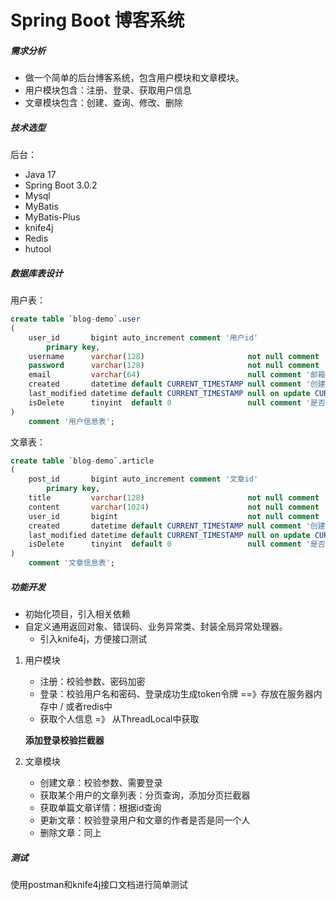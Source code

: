 # Spring Boot 博客系统

##### 需求分析

- 做一个简单的后台博客系统，包含用户模块和文章模块。
- 用户模块包含：注册、登录、获取用户信息
- 文章模块包含：创建、查询、修改、删除

##### 技术选型

后台：

- Java 17
- Spring Boot 3.0.2
- Mysql
- MyBatis
- MyBatis-Plus
- knife4j
- Redis
- hutool

##### 数据库表设计

用户表：

```sql
create table `blog-demo`.user
(
    user_id       bigint auto_increment comment '用户id'
        primary key,
    username      varchar(128)                       not null comment '用户名',
    password      varchar(128)                       not null comment '用户密码',
    email         varchar(64)                        null comment '邮箱',
    created       datetime default CURRENT_TIMESTAMP null comment '创建时间',
    last_modified datetime default CURRENT_TIMESTAMP null on update CURRENT_TIMESTAMP comment '更新时间',
    isDelete      tinyint  default 0                 null comment '是否删除'
)
    comment '用户信息表';


```



文章表：

```sql
create table `blog-demo`.article
(
    post_id       bigint auto_increment comment '文章id'
        primary key,
    title         varchar(128)                       not null comment '文章标题',
    content       varchar(1024)                      not null comment '文章内容',
    user_id       bigint                             not null comment '作者id',
    created       datetime default CURRENT_TIMESTAMP null comment '创建时间',
    last_modified datetime default CURRENT_TIMESTAMP null on update CURRENT_TIMESTAMP comment '更新时间',
    isDelete      tinyint  default 0                 null comment '是否删除'
)
    comment '文章信息表';


```

##### 功能开发

- 初始化项目，引入相关依赖
- 自定义通用返回对象、错误码、业务异常类、封装全局异常处理器。
    - 引入knife4j，方便接口测试

1. 用户模块

    - 注册：校验参数、密码加密
    - 登录：校验用户名和密码、登录成功生成token令牌 ==》存放在服务器内存中 / 或者redis中
    - 获取个人信息 =》 从ThreadLocal中获取

   **添加登录校验拦截器**

2. 文章模块

    - 创建文章：校验参数、需要登录
    - 获取某个用户的文章列表：分页查询，添加分页拦截器
    - 获取单篇文章详情：根据id查询
    - 更新文章：校验登录用户和文章的作者是否是同一个人
    - 删除文章：同上

##### 测试
使用postman和knife4j接口文档进行简单测试
   